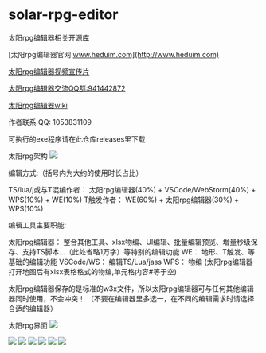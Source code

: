 # solar-rpg-editor
太阳rpg编辑器相关开源库

[太阳rpg编辑器官网 www.heduim.com](http://www.heduim.com)


<a href="https://www.bilibili.com/video/BV1BV411H7Rw" target="_blank">太阳rpg编辑器视频宣传片</a>

<a href="https://jq.qq.com/?_wv=1027&k=db0vJPbN" target="_blank">太阳rpg编辑器交流QQ群:941442872</a>

<a href="https://github.com/heduim-solar/solar-rpg-editor/wiki" target="_blank">太阳rpg编辑器wiki</a>

作者联系 QQ: 1053831109

可执行的exe程序请在此仓库releases里下载

 
太阳rpg架构
<img src="https://raw.githubusercontent.com/heduim-solar/solar-rpg-editor/main/%E5%A4%AA%E9%98%B3rpg%E6%9E%B6%E6%9E%84.jpg"/>

编辑方式:（括号内为大约的使用时长占比）

TS/lua/j或与T混编作者： 太阳rpg编辑器(40%) + VSCode/WebStorm(40%) + WPS(10%) + WE(10%)
T触发作者：                    WE(60%) + 太阳rpg编辑器(30%) + WPS(10%)




编辑工具主要职能:

太阳rpg编辑器：   整合其他工具、xlsx物编、UI编辑、批量编辑预览、增量秒级保存、支持TS脚本...（此处省略1万字）等特别的编辑功能
WE：                    地形、T触发、等基础的编辑功能
VSCode/WS：      编辑TS/Lua/jass
WPS：                  物编 (太阳rpg编辑器打开地图后有xlsx表格格式的物编,单元格内容#等于空)



太阳rpg编辑器保存的是标准的w3x文件，所以太阳rpg编辑器可与任何其他编辑器同时使用，不会冲突！
（不要在编辑器里多选一，在不同的编辑需求时请选择合适的编辑器）


太阳rpg界面
<img src="https://raw.githubusercontent.com/heduim-solar/solar-rpg-editor/main/%E5%A4%AA%E9%98%B3rpg%E7%95%8C%E9%9D%A2.png"/>


<img src="https://github.com/heduim-solar/solar-rpg-editor/blob/main/%E9%A6%96%E9%A1%B5.png"/>

<img src="https://github.com/heduim-solar/solar-rpg-editor/raw/main/%E6%8F%92%E4%BB%B6%E7%AE%A1%E7%90%86.png"/>

<img src="https://github.com/heduim-solar/solar-rpg-editor/blob/main/%E6%A8%A1%E5%9E%8B%E6%89%B9%E9%87%8F%E9%A2%84%E8%A7%88.png"/>

<img src="https://github.com/heduim-solar/solar-rpg-editor/blob/main/%E6%A8%A1%E5%9E%8B%E7%BC%96%E8%BE%91.png"/>

<img src="https://github.com/heduim-solar/solar-rpg-editor/blob/main/%E6%A8%A1%E5%9E%8B%E9%A2%84%E8%A7%88.png"/>

<img src="https://github.com/heduim-solar/solar-rpg-editor/blob/main/%E5%9B%BE%E7%89%87%E6%89%B9%E9%87%8F%E9%A2%84%E8%A7%88.png"/>


